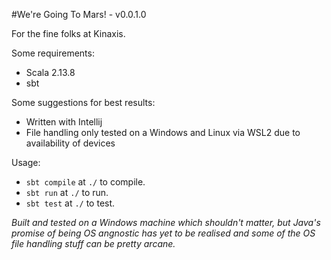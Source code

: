 #We're Going To Mars! - v0.0.1.0

For the fine folks at Kinaxis.

Some requirements:

- Scala 2.13.8
- sbt

Some suggestions for best results:
- Written with Intellij
- File handling only tested on a Windows and Linux via WSL2 due to availability of devices

Usage:

- `sbt compile` at `./` to compile.
- `sbt run` at `./` to run.
- `sbt test` at `./` to test. 

*Built and tested on a Windows machine which shouldn't matter, but Java's promise of being OS angnostic has yet to be realised and some of the OS file handling stuff can be pretty arcane.*
